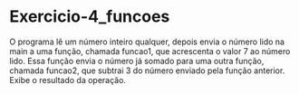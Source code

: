 # Exercicio-4_funcoes
O programa lê um número inteiro qualquer, depois envia o número lido na main a uma função, chamada funcao1, que acrescenta o valor 7 ao número lido. Essa função envia o número já somado para uma outra função, chamada funcao2, que subtrai 3 do número enviado pela função anterior. Exibe o resultado da operação.
